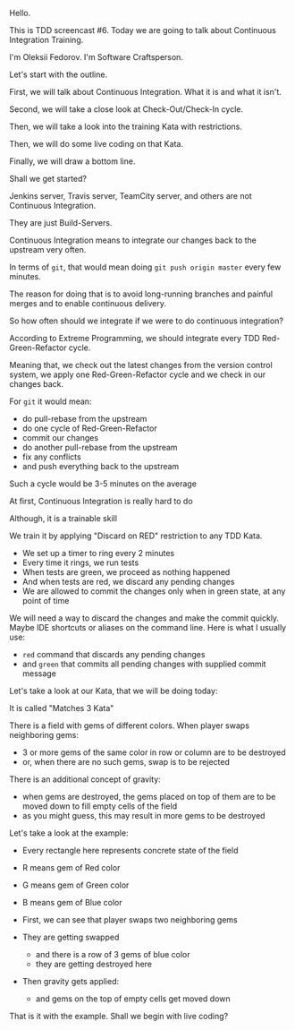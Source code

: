 Hello.

This is TDD screencast #6. Today we are going to talk about Continuous Integration Training.

I'm Oleksii Fedorov. I'm Software Craftsperson.

Let's start with the outline.

First, we will talk about Continuous Integration. What it is and what it isn't.

Second, we will take a close look at Check-Out/Check-In cycle.

Then, we will take a look into the training Kata with restrictions.

Then, we will do some live coding on that Kata.

Finally, we will draw a bottom line.

Shall we get started?

Jenkins server, Travis server, TeamCity server, and others are not Continuous Integration.

They are just Build-Servers.

Continuous Integration means to integrate our changes back to the upstream very often.

In terms of `git`, that would mean doing `git push origin master` every few minutes.

The reason for doing that is to avoid long-running branches and painful merges and to enable continuous delivery.

So how often should we integrate if we were to do continuous integration?

According to Extreme Programming, we should integrate every TDD Red-Green-Refactor cycle.

Meaning that, we check out the latest changes from the version control system, we apply one Red-Green-Refactor cycle and we check in our changes back.

For `git` it would mean:

- do pull-rebase from the upstream
- do one cycle of Red-Green-Refactor
- commit our changes
- do another pull-rebase from the upstream
- fix any conflicts
- and push everything back to the upstream

Such a cycle would be 3-5 minutes on the average

At first, Continuous Integration is really hard to do

Although, it is a trainable skill

We train it by applying "Discard on RED" restriction to any TDD Kata.

- We set up a timer to ring every 2 minutes
- Every time it rings, we run tests
- When tests are green, we proceed as nothing happened
- And when tests are red, we discard any pending changes
- We are allowed to commit the changes only when in green state, at any point of time

We will need a way to discard the changes and make the commit quickly. Maybe IDE shortcuts or aliases on the command line. Here is what I usually use:

- `red` command that discards any pending changes
- and `green` that commits all pending changes with supplied commit message

Let's take a look at our Kata, that we will be doing today:

It is called "Matches 3 Kata"

There is a field with gems of different colors.
When player swaps neighboring gems:

- 3 or more gems of the same color in row or column are to be destroyed
- or, when there are no such gems, swap is to be rejected

There is an additional concept of gravity:

- when gems are destroyed, the gems placed on top of them are to be moved down to fill empty cells of the field
- as you might guess, this may result in more gems to be destroyed

Let's take a look at the example:

- Every rectangle here represents concrete state of the field
- R means gem of Red color
- G means gem of Green color
- B means gem of Blue color

- First, we can see that player swaps two neighboring gems
- They are getting swapped
  - and there is a row of 3 gems of blue color
  - they are getting destroyed here
- Then gravity gets applied:
  - and gems on the top of empty cells get moved down

That is it with the example. Shall we begin with live coding?
